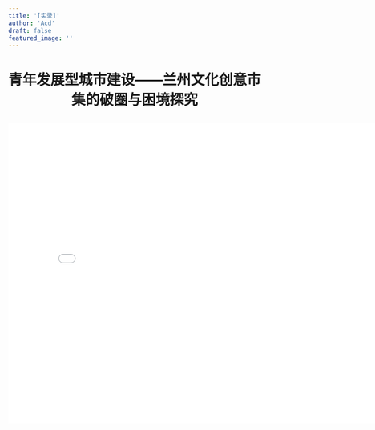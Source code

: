 ```yaml
---
title: '[实录]'
author: 'Acd'
draft: false
featured_image: ''
---
```

# <p style="text-align:center">青年发展型城市建设——兰州文化创意市集的破圈与困境探究</p>

<iframe src="//player.bilibili.com/player.html?aid=324903315&bvid=BV1cw41147HQ&cid=1373410260&p=1" scrolling="no" border="0" frameborder="no" framespacing="0" allowfullscreen="true" width="800px" height="600px"> </iframe>